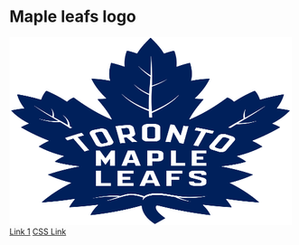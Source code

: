 <!DOCTYPE html>
<html lang="en">
  <head>
    <meta charset="UTF-8" />
    <meta http-equiv="X-UA-Compatible" content="IE=edge" />
    <meta name="viewport" content="width=device-width, initial-scale=1.0" />
  <h1> Maple leafs logo</h1>
  <img src="logo.png" alt="maple leafs logo"
  width="500" height="333"
  </head>
  <body>
   <nav>
      <a href="./index.html">Link 1</a>
      <a href="./about.html">CSS Link</a>
</nav
      
   
  </body>
</html>
